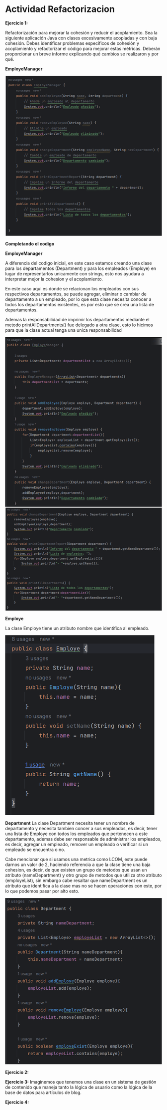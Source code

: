 
# Actividad Refactorizacion

**Ejercicio 1:** 

Refactorización para mejorar la cohesión y reducir el acoplamiento. Sea la siguiente aplicación Java con clases excesivamente acopladas y con baja cohesión. Debes identificar problemas específicos de cohesión y acoplamiento y refactorizar el código para mejorar estas métricas. Deberán proporcionar un breve informe explicando qué cambios se realizaron y por qué.

**EmployeManager**

![alt text](image.png)

**Completando el codigo**

**EmployeManager**

A diferencia del codigo inicial, en este caso estamos creando una clase para los departamentos (Department) y para los empleados (Employe) en lugar de representarlos unicamente con strings, esto nos ayudara a interpretar mejor la cohesion y el acoplamiento.

En este caso aqui es donde se relacionan los empleados con sus respectivos departamentos, se puede agregar, eliminar o cambiar de departamento a un empleado, por lo que esta clase necesita conocer a todos los departamentos existentes, es por esto que se crea una lista de departamentos.

Ademas la responsabilidad de imprimir los departamentos mediante el metodo printAllDepartments() fue delegado a otra clase, esto lo hicimos para que la clase actual tenga una unica responsabilidad

![alt text](image-1.png)
![alt text](image-2.png)

**Employe**

La clase Employe tiene un atributo nombre que identifica al empleado.

![alt text](image-3.png)

**Department**
La clase Department necesita tener un nombre de departamento y necesita tambien concer a sus empleados, es decir, tener una lista de Employe con todos los empleados que pertenecen a este departamento, ademas debe ser responsable de administrar los empleados, es decir, agregar un empleado, remover un empleado o verificar si un empleado se encuentra o no.

Cabe mencionar que si usamos una metrica como LCOM, este puede darnos un valor de 2, haciendo referencia a que la clase tiene una baja cohesion, es decir, de que existen un grupo de metodos que usan un atributo (nameDepartment) y otro grupo de metodos que utiliza otro atributo (employeList), sin embargo cabe resaltar que nameDepartment es un atributo que identifica a la clase mas no se hacen operaciones con este, por lo que podemos pasar por alto esto.

![alt text](image-4.png)



**Ejercicio 2:** 





**Ejercicio 3:**
Imaginemos que tenemos una clase en un sistema de gestión de contenido que maneja tanto la lógica de usuario como la lógica de la base de datos para artículos de blog.



**Ejercicio 4:**




